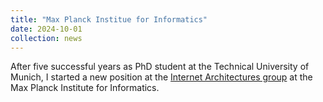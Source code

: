 ```yaml
---
title: "Max Planck Institue for Informatics"
date: 2024-10-01
collection: news
---
```


After five successful years as PhD student at the Technical University of Munich, I started a new position at the <a href="https://www.mpi-inf.mpg.de/departments/inet">Internet Architectures group</a> at the Max Planck Institute for Informatics.


